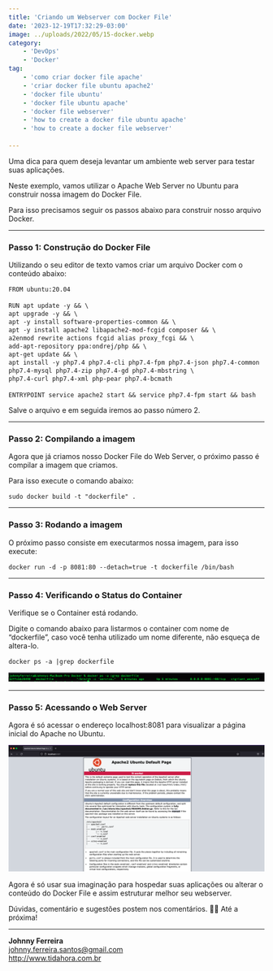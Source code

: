 ```yaml
---
title: 'Criando um Webserver com Docker File'
date: '2023-12-19T17:32:29-03:00'
image: ../uploads/2022/05/15-docker.webp
category:
    - 'DevOps'
    - 'Docker'
tag:
    - 'como criar docker file apache'
    - 'criar docker file ubuntu apache2'
    - 'docker file ubuntu'
    - 'docker file ubuntu apache'
    - 'docker file webserver'
    - 'how to create a docker file ubuntu apache'
    - 'how to create a docker file webserver'

---
```



Uma dica para quem deseja levantar um ambiente web server para testar suas aplicações.

Neste exemplo, vamos utilizar o Apache Web Server no Ubuntu para construir nossa imagem do Docker File.

Para isso precisamos seguir os passos abaixo para construir nosso arquivo Docker.

- - - - - -

### Passo 1: Construção do Docker File

Utilizando o seu editor de texto vamos criar um arquivo Docker com o conteúdo abaixo:

```
FROM ubuntu:20.04

RUN apt update -y && \
apt upgrade -y && \
apt -y install software-properties-common && \
apt -y install apache2 libapache2-mod-fcgid composer && \
a2enmod rewrite actions fcgid alias proxy_fcgi && \
add-apt-repository ppa:ondrej/php && \
apt-get update && \
apt install -y php7.4 php7.4-cli php7.4-fpm php7.4-json php7.4-common php7.4-mysql php7.4-zip php7.4-gd php7.4-mbstring \
php7.4-curl php7.4-xml php-pear php7.4-bcmath

ENTRYPOINT service apache2 start && service php7.4-fpm start && bash
```

Salve o arquivo e em seguida iremos ao passo número 2.

- - - - - -

### Passo 2: Compilando a imagem

Agora que já criamos nosso Docker File do Web Server, o próximo passo é compilar a imagem que criamos.

Para isso execute o comando abaixo:

```
sudo docker build -t "dockerfile" .
```

- - - - - -

### Passo 3: Rodando a imagem

O próximo passo consiste em executarmos nossa imagem, para isso execute:

```
docker run -d -p 8081:80 --detach=true -t dockerfile /bin/bash
```

- - - - - -

### Passo 4: Verificando o Status do Container

Verifique se o Container está rodando.

Digite o comando abaixo para listarmos o container com nome de “dockerfile”, caso você tenha utilizado um nome diferente, não esqueça de altera-lo.

```
docker ps -a |grep dockerfile
```

![](../assets/img/uploads/2022/05/docker-ps-a-container-id.png)

- - - - - -

### Passo 5: Acessando o Web Server

Agora é só acessar o endereço localhost:8081 para visualizar a página inicial do Apache no Ubuntu.

![](../assets/img/uploads/2022/05/webserver-dockerfile-ubuntu.png)

Agora é só usar sua imaginação para hospedar suas aplicações ou alterar o conteúdo do Docker File e assim estruturar melhor seu webserver.

Dúvidas, comentário e sugestões postem nos comentários.
👋🏼 Até a próxima!

- - - - - -


**Johnny Ferreira**  
<johnny.ferreira.santos@gmail.com>  
<http://www.tidahora.com.br>